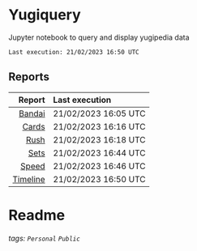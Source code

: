 # Yugiquery
Jupyter notebook to query and display yugipedia data

    Last execution: 21/02/2023 16:50 UTC

## Reports

|                    Report | Last execution       |
| -------------------------:|:-------------------- |
| [Bandai](Bandai.html) | 21/02/2023 16:05 UTC |
| [Cards](Cards.html) | 21/02/2023 16:16 UTC |
| [Rush](Rush.html) | 21/02/2023 16:18 UTC |
| [Sets](Sets.html) | 21/02/2023 16:44 UTC |
| [Speed](Speed.html) | 21/02/2023 16:46 UTC |
| [Timeline](Timeline.html) | 21/02/2023 16:50 UTC |

# Readme

###### tags: `Personal` `Public`
